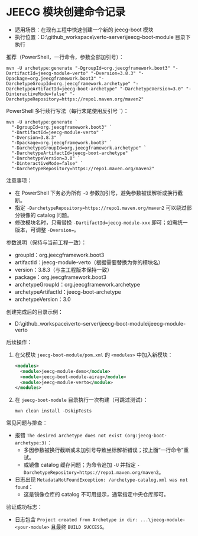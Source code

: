 # JEECG 模块创建命令记录

- 适用场景：在现有工程中快速创建一个新的 jeecg-boot 模块
- 执行位置：D:\github_workspace\verto-server\jeecg-boot-module 目录下执行

推荐（PowerShell，一行命令，参数全部加引号）：

```
mvn -U archetype:generate "-DgroupId=org.jeecgframework.boot3" "-DartifactId=jeecg-module-verto" "-Dversion=3.8.3" "-Dpackage=org.jeecgframework.boot3" "-DarchetypeGroupId=org.jeecgframework.archetype" "-DarchetypeArtifactId=jeecg-boot-archetype" "-DarchetypeVersion=3.0" "-DinteractiveMode=false" "-DarchetypeRepository=https://repo1.maven.org/maven2"
```

PowerShell 多行续行写法（每行末尾使用反引号 `）：

```
mvn -U archetype:generate `
  "-DgroupId=org.jeecgframework.boot3" `
  "-DartifactId=jeecg-module-verto" `
  "-Dversion=3.8.3" `
  "-Dpackage=org.jeecgframework.boot3" `
  "-DarchetypeGroupId=org.jeecgframework.archetype" `
  "-DarchetypeArtifactId=jeecg-boot-archetype" `
  "-DarchetypeVersion=3.0" `
  "-DinteractiveMode=false" `
  "-DarchetypeRepository=https://repo1.maven.org/maven2"
```

注意事项：
- 在 PowerShell 下务必为所有 `-D` 参数加引号，避免参数被误解析或换行截断。
- 指定 `-DarchetypeRepository=https://repo1.maven.org/maven2` 可以绕过部分镜像的 catalog 问题。
- 修改模块名时，只需替换 `-DartifactId=jeecg-module-xxx` 即可；如需统一版本，可调整 `-Dversion=`。

参数说明（保持与当前工程一致）：
- groupId：org.jeecgframework.boot3
- artifactId：jeecg-module-verto（根据需要替换为你的模块名）
- version：3.8.3（与主工程版本保持一致）
- package：org.jeecgframework.boot3
- archetypeGroupId：org.jeecgframework.archetype
- archetypeArtifactId：jeecg-boot-archetype
- archetypeVersion：3.0

创建完成后的目录示例：
- D:\github_workspace\verto-server\jeecg-boot-module\jeecg-module-verto

后续操作：
1) 在父模块 `jeecg-boot-module/pom.xml` 的 `<modules>` 中加入新模块：
   ```xml
   <modules>
     <module>jeecg-module-demo</module>
     <module>jeecg-boot-module-airag</module>
     <module>jeecg-module-verto</module>
   </modules>
   ```
2) 在 `jeecg-boot-module` 目录执行一次构建（可跳过测试）：
   ```
   mvn clean install -DskipTests
   ```

常见问题与排查：
- 报错 `The desired archetype does not exist (org:jeecg-boot-archetype:3)`：
  - 多因参数被换行截断或未加引号导致坐标解析错误；按上面“一行命令”重试。
  - 或镜像 catalog 缓存问题；为命令追加 `-U` 并指定 `-DarchetypeRepository=https://repo1.maven.org/maven2`。
- 日志出现 `MetadataNotFoundException: /archetype-catalog.xml was not found`：
  - 这是镜像仓库的 catalog 不可用提示，通常指定中央仓库即可。

验证成功标志：
- 日志包含 `Project created from Archetype in dir: ...\jeecg-module-<your-module>` 且最终 `BUILD SUCCESS`。